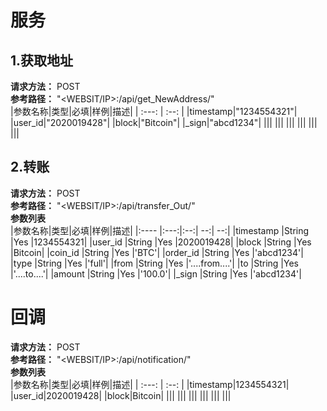 服务
====

1.获取地址
----
**请求方法：**   POST  
**参考路径：**   "<WEBSIT/IP>:<PORT>/api/get_NewAddress/"  
|参数名称|类型|必填|样例|描述|
| :---: | :--: |
|timestamp|"1234554321"|
|user_id|"2020019428"|
|block|"Bitcoin"|
|_sign|"abcd1234"|
|||
|||
|||
|||
|||
|||

2.转账
----
**请求方法：**   POST  
**参考路径：**   "<WEBSIT/IP>:<PORT>/api/transfer_Out/"  
**参数列表**  
|参数名称|类型|必填|样例|描述|
|:---- |:---:|:--:| --:| --:|
|timestamp  |String |Yes  |1234554321|
|user_id    |String |Yes  |2020019428|
|block      |String |Yes  |Bitcoin|
|coin_id    |String |Yes  |'BTC'|
|order_id   |String |Yes  |'abcd1234'|
|type       |String |Yes  |'full'|
|from       |String |Yes  |'....from....'|
|to         |String |Yes  |'....to....'|
|amount     |String |Yes  |'100.0'|
|_sign      |String |Yes  |'abcd1234'|

回调
====
**请求方法：**   POST  
**参考路径：**   "<WEBSIT/IP>:<PORT>/api/notification/"  
**参数列表**  
|参数名称|类型|必填|样例|描述|
| :---: | :--: |
|timestamp|1234554321|
|user_id|2020019428|
|block|Bitcoin|
|||
|||
|||
|||
|||
|||
